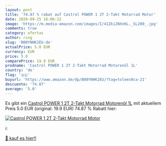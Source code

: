 ```yaml
---
layout: post
title: '74.87 % rabat auf Castrol POWER 1 2T 2-Takt Motorrad Motor'
date: 2020-09-25 16:06:22
image: 'https://m.media-amazon.com/images/I/41Zki2NXnKL._SL200_.jpg'
comments: true
category: ofertas
author: ring
slug: 'B00YNHK2EU-de'
actualPrice: 5.0 EUR
currency: EUR
price: 5.0
comparePrice: 19.9 EUR
prodname: 'Castrol POWER 1 2T 2-Takt Motorrad Motorenöl 1L'
country: 'de'
flag: '🇩🇪'
buyurl: 'https://www.amazon.de/dp/B00YNHK2EU/?tag=tolees0ca-21'
descuento: '74.87'
average: '5.0'
---
```


Es gibt ein [Castrol POWER 1 2T 2-Takt Motorrad Motorenöl 1L](https://www.amazon.de/dp/B00YNHK2EU/?tag=tolees0ca-21) mit aktuellem Preis 5.0 EUR (original: 19.9 EUR) 74.87 % Rabatt hier:

[![Castrol POWER 1 2T 2-Takt Motorrad Motor](https://m.media-amazon.com/images/I/41Zki2NXnKL._SL200_.jpg)](https://www.amazon.de/dp/B00YNHK2EU/?tag=tolees0ca-21)

ℹ️:


[🛒 kauf es hier!!](https://www.amazon.de/dp/B00YNHK2EU/?tag=tolees0ca-21)
